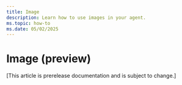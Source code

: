 ```yaml
---
title: Image
description: Learn how to use images in your agent. 
ms.topic: how-to
ms.date: 05/02/2025
---
```


# Image (preview)

[This article is prerelease documentation and is subject to change.]